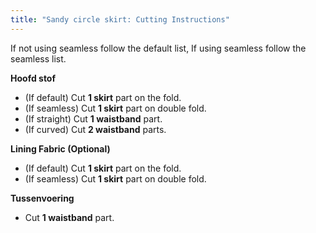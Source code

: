 ```yaml
---
title: "Sandy circle skirt: Cutting Instructions"
---
```


<Note>

If not using seamless follow the default list, If using seamless follow the seamless list.

</Note>

**Hoofd stof**

- (If default) Cut **1 skirt** part on the fold.
- (If seamless) Cut **1 skirt** part on double fold.
- (If straight) Cut **1 waistband** part.
- (If curved) Cut **2 waistband** parts.

**Lining Fabric (Optional)**

- (If default) Cut **1 skirt** part on the fold.
- (If seamless) Cut **1 skirt** part on double fold.

**Tussenvoering**

- Cut **1 waistband** part.
